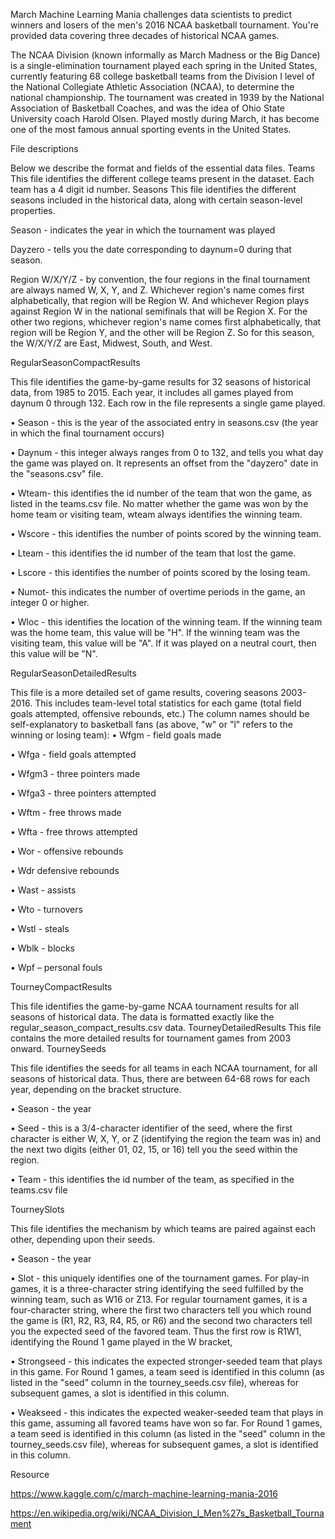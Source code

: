 March Machine Learning Mania challenges data scientists to predict winners and losers of the men's 2016 NCAA basketball tournament. You're provided data covering three decades of historical NCAA games.

The NCAA Division (known informally as March Madness or the Big Dance) is a single-elimination tournament played each spring in the United States, currently featuring 68 college basketball teams from the Division I level of the National Collegiate Athletic Association (NCAA), to determine the national championship. The tournament was created in 1939 by the National Association of Basketball Coaches, and was the idea of Ohio State University coach Harold Olsen. Played mostly during March, it has become one of the most famous annual sporting events in the United States.

File descriptions

Below we describe the format and fields of the essential data files. 
Teams 
This file identifies the different college teams present in the dataset. Each team has a 4 digit id number. 
Seasons 
This file identifies the different seasons included in the historical data, along with certain season-level properties. 

Season - indicates the year in which the tournament was played 

Dayzero - tells you the date corresponding to daynum=0 during that season. 

Region W/X/Y/Z - by convention, the four regions in the final tournament are always named W, X, Y, and Z. Whichever region's name comes first alphabetically, that region will be Region W. And whichever Region plays against Region W in the national semifinals that will be Region X. For the other two regions, whichever region's name comes first alphabetically, that region will be Region Y, and the other will be Region Z. So for this season, the W/X/Y/Z are East, Midwest, South, and West. 

RegularSeasonCompactResults 

This file identifies the game-by-game results for 32 seasons of historical data, from 1985 to 2015. Each year, it includes all games played from daynum 0 through 132. Each row in the file represents a single game played. 

•	Season - this is the year of the associated entry in seasons.csv (the year in which the final tournament occurs) 

•	Daynum - this integer always ranges from 0 to 132, and tells you what day the game was played on. It represents an offset from the "dayzero" date in the "seasons.csv" file. 

•	Wteam- this identifies the id number of the team that won the game, as listed in the teams.csv file. No matter whether the game was won by the home team or visiting team, wteam always identifies the winning team. 

•	Wscore - this identifies the number of points scored by the winning team. 

•	Lteam - this identifies the id number of the team that lost the game. 

•	Lscore - this identifies the number of points scored by the losing team. 

•	Numot- this indicates the number of overtime periods in the game, an integer 0 or higher. 

•	Wloc - this identifies the location of the winning team. If the winning team was the home team, this value will be "H". If the winning team was the visiting team, this value will be "A". If it was played on a neutral court, then this value will be "N". 



RegularSeasonDetailedResults 

This file is a more detailed set of game results, covering seasons 2003-2016. This includes team-level total statistics for each game (total field goals attempted, offensive rebounds, etc.) The column names should be self-explanatory to basketball fans (as above, "w" or "l" refers to the winning or losing team): 
•	Wfgm - field goals made 

•	Wfga - field goals attempted 

•	Wfgm3 - three pointers made 

•	Wfga3 - three pointers attempted 

•	Wftm - free throws made 

•	Wfta - free throws attempted 

•	Wor - offensive rebounds 

•	Wdr defensive rebounds

•	Wast - assists 

•	Wto - turnovers

•	Wstl - steals 

•	Wblk - blocks 

•	Wpf – personal fouls

TourneyCompactResults

This file identifies the game-by-game NCAA tournament results for all seasons of historical data. The data is formatted exactly like the regular_season_compact_results.csv data. TourneyDetailedResults 
This file contains the more detailed results for tournament games from 2003 onward. 
TourneySeeds 

This file identifies the seeds for all teams in each NCAA tournament, for all seasons of historical data. Thus, there are between 64-68 rows for each year, depending on the bracket structure. 

•	Season - the year 

•	Seed - this is a 3/4-character identifier of the seed, where the first character is either W, X, Y, or Z (identifying the region the team was in) and the next two digits (either 01, 02, 15, or 16) tell you the seed within the region. 

•	Team - this identifies the id number of the team, as specified in the teams.csv file 

TourneySlots 

This file identifies the mechanism by which teams are paired against each other, depending upon their seeds. 

•	Season - the year 

•	Slot - this uniquely identifies one of the tournament games. For play-in games, it is a three-character string identifying the seed fulfilled by the winning team, such as W16 or Z13. For regular tournament games, it is a four-character string, where the first two characters tell you which round the game is (R1, R2, R3, R4, R5, or R6) and the second two characters tell you the expected seed of the favored team. Thus the first row is R1W1, identifying the Round 1 game played in the W bracket, 

•	Strongseed - this indicates the expected stronger-seeded team that plays in this game. For Round 1 games, a team seed is identified in this column (as listed in the "seed" column in the tourney_seeds.csv file), whereas for subsequent games, a slot is identified in this column. 

•	Weakseed - this indicates the expected weaker-seeded team that plays in this game, assuming all favored teams have won so far. For Round 1 games, a team seed is identified in this column (as listed in the "seed" column in the tourney_seeds.csv file), whereas for subsequent games, a slot is identified in this column. 

Resource

https://www.kaggle.com/c/march-machine-learning-mania-2016

https://en.wikipedia.org/wiki/NCAA_Division_I_Men%27s_Basketball_Tournament
